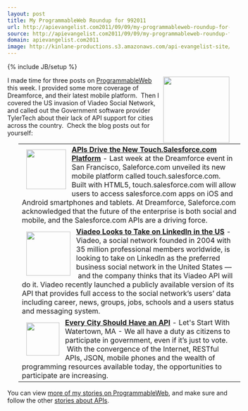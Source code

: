 ```yaml
---
layout: post
title: My ProgrammableWeb Roundup for 992011
url: http://apievangelist.com2011/09/09/my-programmableweb-roundup-for-992011/
source: http://apievangelist.com2011/09/09/my-programmableweb-roundup-for-992011/
domain: apievangelist.com2011
image: http://kinlane-productions.s3.amazonaws.com/api-evangelist-site/blog/watertown-ma-sign.jpg
---
```

{% include JB/setup %}
<p><a title="stories about APIs" href="http://blog.programmableweb.com/"><img src="http://kinlane-productions.s3.amazonaws.com/api-evangelist/programmableweb-logo.png" alt="" width="150" align="right" /></a>I made time for three posts on&nbsp;<a title="ProgrammableWeb" href="http://blog.programmableweb.com/">ProgrammableWeb</a> this week. I provided some more coverage of Dreamforce, and their latest mobile platform. &nbsp;Then I covered the US invasion of Viadeo Social Network, and called out the Government software provider TylerTech about their lack of API support for cities across the country. &nbsp;Check the blog posts out for yourself:</p>
<table style="margin-left: 25px;" cellspacing="10" cellpadding="10" width="85%" align="center">
<tbody>
<tr>
<td align="left" valign="top"><img style="padding: 10px;" src="http://blog.programmableweb.com/wp-content/touch-salesforce-com.png" alt="" width="90" align="left" /><strong><a title="APIs Drive the New Touch.Salesforce.com Platform" href="http://blog.programmableweb.com/?p=22653">APIs Drive the New Touch.Salesforce.com Platform</a></strong> - Last week at the Dreamforce event in San Francisco, Saleforce.com unveiled its new mobile platform called touch.salesforce.com. Built with HTML5, touch.salesforce.com will allow users to access salesforce.com apps on iOS and Android smartphones and tablets. At Dreamforce, Saleforce.com acknowledged that the future of the enterprise is both social and mobile, and the Salesforce.com APIs are a driving force.</td>
</tr>
<tr>
<td align="left" valign="top"><img style="padding: 10px;" src="http://www.programmableweb.com/images/apis/at3809.png" alt="" width="100" align="left" /><strong><a title="http://blog.programmableweb.com/?p=22665" href="http://blog.programmableweb.com/?p=22665">Viadeo Looks to Take on LinkedIn in the US</a> </strong>- Viadeo, a social network founded in 2004 with 35 million professional members worldwide, is looking to take on LinkedIn as the preferred business social network in the United States &mdash; &nbsp;and the company thinks that its Viadeo API will do it. Viadeo recently launched a publicly available version of its API that provides full access to the social network&rsquo;s users&rsquo; data including career, news, groups, jobs, schools and a users status and messaging system.</td>
</tr>
<tr>
<td align="left" valign="top"><img style="padding: 10px;" src="http://blog.programmableweb.com/wp-content/wtwn-sign.jpg" alt="" width="75" align="left" /><strong><a title="Every City Should Have an API: Let's Start With Watertown, MA" href="http://blog.programmableweb.com/?p=22621">Every City Should Have an API</a></strong> - Let's Start With Watertown, MA - We all have a duty as citizens to participate in government, even if it&rsquo;s just to vote. &nbsp;With the convergence of the Internet, RESTful APIs, JSON, mobile phones and the wealth of programming resources available today, the opportunities to participate are increasing.</td>
</tr>
</tbody>
</table>
<p>You can view <a title="more of my stories on ProgrammableWeb" href="http://www.programmableweb.com/profile/kinlane">more of my stories on ProgrammableWeb</a>, and make sure and follow the other <a title="stories about APIs" href="http://blog.programmableweb.com/">stories about APIs</a>.</p>
